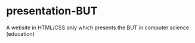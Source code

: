 # presentation-BUT
A website in HTML/CSS only which presents the BUT in computer science (education)
